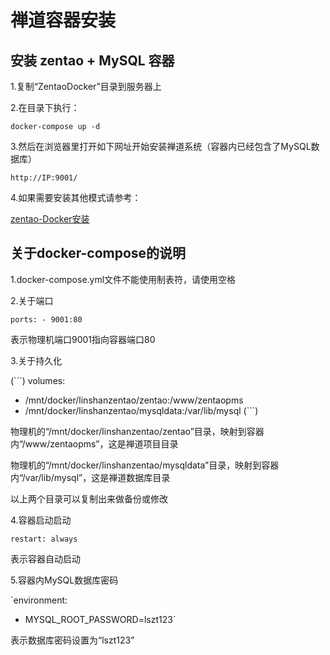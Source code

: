 # 禅道容器安装

## 安装 zentao + MySQL 容器

1.复制“ZentaoDocker”目录到服务器上

2.在目录下执行：

`docker-compose up -d`

3.然后在浏览器里打开如下网址开始安装禅道系统（容器内已经包含了MySQL数据库）

`http://IP:9001/`

4.如果需要安装其他模式请参考：

[zentao-Docker安装](https://hub.docker.com/r/easysoft/zentao "zentao-Docker安装")

## 关于docker-compose的说明

1.docker-compose.yml文件不能使用制表符，请使用空格

2.关于端口

`ports:
    - 9001:80`

表示物理机端口9001指向容器端口80

3.关于持久化

(```)
volumes:
   - /mnt/docker/linshanzentao/zentao:/www/zentaopms
   - /mnt/docker/linshanzentao/mysqldata:/var/lib/mysql
(```)

物理机的“/mnt/docker/linshanzentao/zentao”目录，映射到容器内“/www/zentaopms”，这是禅道项目目录

物理机的“/mnt/docker/linshanzentao/mysqldata”目录，映射到容器内“/var/lib/mysql”，这是禅道数据库目录

以上两个目录可以复制出来做备份或修改

4.容器启动启动

`restart: always`

表示容器自动启动

5.容器内MySQL数据库密码

`environment:
   - MYSQL_ROOT_PASSWORD=lszt123`

表示数据库密码设置为“lszt123” 